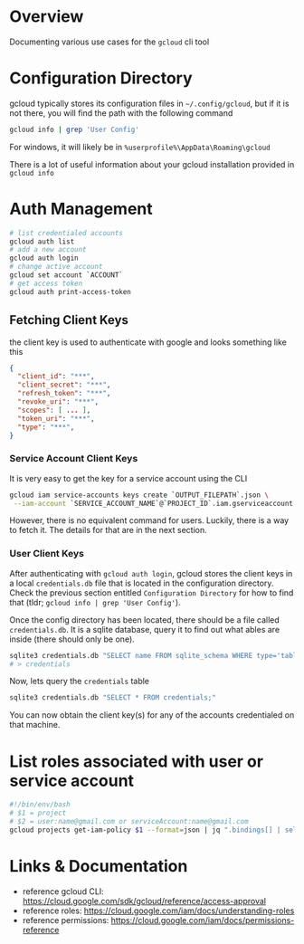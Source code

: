 
# Overview

Documenting various use cases for the `gcloud` cli tool

# Configuration Directory

gcloud typically stores its configuration files in `~/.config/gcloud`, but if it is not there, you will find the path with the following command

```bash
gcloud info | grep 'User Config'
```

For windows, it will likely be in `%userprofile%\AppData\Roaming\gcloud`

There is a lot of useful information about your gcloud installation provided in `gcloud info`

# Auth Management

```bash
# list credentialed accounts
gcloud auth list
# add a new account
gcloud auth login
# change active account
gcloud set account `ACCOUNT`
# get access token
gcloud auth print-access-token
```

## Fetching Client Keys

the client key is used to authenticate with google and looks something like this

```json
{
  "client_id": "***",
  "client_secret": "***",
  "refresh_token": "***",
  "revoke_uri": "***",
  "scopes": [ ... ],
  "token_uri": "***",
  "type": "***",
}
```

### Service Account Client Keys

It is very easy to get the key for a service account using the CLI

```bash
gcloud iam service-accounts keys create `OUTPUT_FILEPATH`.json \
 --iam-account `SERVICE_ACCOUNT_NAME`@`PROJECT_ID`.iam.gserviceaccount.com
```

However, there is no equivalent command for users. Luckily, there is a way to fetch it. The details for that are in the next section.


### User Client Keys

After authenticating with `gcloud auth login`, gcloud stores the client keys in a local `credentials.db` file that is located in the configuration directory. Check the previous section entitled `Configuration Directory` for how to find that (tldr; `gcloud info | grep 'User Config'`).

Once the config directory has been located, there should be a file called `credentials.db`. It is a sqlite database, query it to find out what ables are inside (there should only be one).

```bash
sqlite3 credentials.db "SELECT name FROM sqlite_schema WHERE type='table' ORDER BY name;"
# > credentials
```

Now, lets query the `credentials` table

```bash
sqlite3 credentials.db "SELECT * FROM credentials;"
```

You can now obtain the client key(s) for any of the accounts credentialed on that machine.

# List roles associated with user or service account

```bash
#!/bin/env/bash
# $1 = project
# $2 = user:name@gmail.com or serviceAccount:name@gmail.com
gcloud projects get-iam-policy $1 --format=json | jq ".bindings[] | select(.members[] | contains(\"$2\")) | .role"
```


# Links & Documentation

- reference gcloud CLI: https://cloud.google.com/sdk/gcloud/reference/access-approval
- reference roles: https://cloud.google.com/iam/docs/understanding-roles
- reference permissions: https://cloud.google.com/iam/docs/permissions-reference

